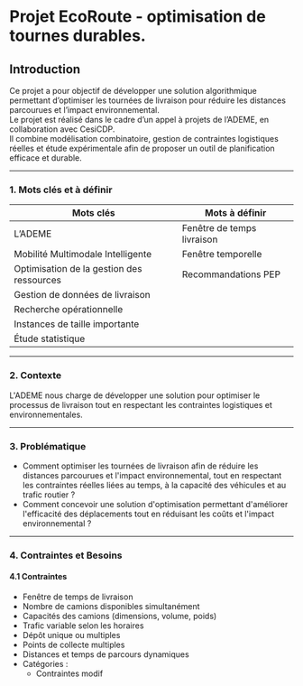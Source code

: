 # Projet EcoRoute - optimisation de tournes durables.

## Introduction

Ce projet a pour objectif de développer une solution algorithmique permettant d’optimiser les tournées de livraison pour réduire les distances parcourues et l’impact environnemental.  
Le projet est réalisé dans le cadre d’un appel à projets de l’ADEME, en collaboration avec CesiCDP.  
Il combine modélisation combinatoire, gestion de contraintes logistiques réelles et étude expérimentale afin de proposer un outil de planification efficace et durable.

---

### 1. Mots clés et à définir

| Mots clés                                   | Mots à définir                   |
| ------------------------------------------- | ------------------------------- |
| L’ADEME                                     | Fenêtre de temps livraison      |
| Mobilité Multimodale Intelligente           | Fenêtre temporelle              |
| Optimisation de la gestion des ressources   | Recommandations PEP             |
| Gestion de données de livraison             |                                 |
| Recherche opérationnelle                     |                                 |
| Instances de taille importante              |                                 |
| Étude statistique                            |                                 |

---

### 2. Contexte

L'ADEME nous charge de développer une solution pour optimiser le processus de livraison tout en respectant les contraintes logistiques et environnementales.

---

### 3. Problématique

- Comment optimiser les tournées de livraison afin de réduire les distances parcourues et l'impact environnemental, tout en respectant les contraintes réelles liées au temps, à la capacité des véhicules et au trafic routier ?  
- Comment concevoir une solution d'optimisation permettant d'améliorer l'efficacité des déplacements tout en réduisant les coûts et l'impact environnemental ?

---

### 4. Contraintes et Besoins

#### 4.1 Contraintes

- Fenêtre de temps de livraison  
- Nombre de camions disponibles simultanément  
- Capacités des camions (dimensions, volume, poids)  
- Trafic variable selon les horaires  
- Dépôt unique ou multiples  
- Points de collecte multiples  
- Distances et temps de parcours dynamiques  
- Catégories :  
  - Contraintes modif

